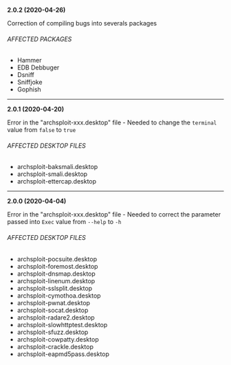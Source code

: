 **2.0.2 (2020-04-26)**

Correction of compiling bugs into severals packages

###### AFFECTED PACKAGES

- Hammer
- EDB Debbuger
- Dsniff
- Sniffjoke
- Gophish

* * *

**2.0.1 (2020-04-20)**

Error in the "archsploit-xxx.desktop" file - Needed to change the `terminal` value from `false` to `true`

###### AFFECTED DESKTOP FILES

- archsploit-baksmali.desktop
- archsploit-smali.desktop
- archsploit-ettercap.desktop

* * *

**2.0.0 (2020-04-04)**

Error in the "archsploit-xxx.desktop" file - Needed to correct the parameter passed into `Exec` value from `--help` to `-h`

###### AFFECTED DESKTOP FILES

- archsploit-pocsuite.desktop
- archsploit-foremost.desktop
- archsploit-dnsmap.desktop
- archsploit-linenum.desktop
- archsploit-sslsplit.desktop
- archsploit-cymothoa.desktop
- archsploit-pwnat.desktop
- archsploit-socat.desktop
- archsploit-radare2.desktop
- archsploit-slowhttptest.desktop
- archsploit-sfuzz.desktop
- archsploit-cowpatty.desktop
- archsploit-crackle.desktop
- archsploit-eapmd5pass.desktop

